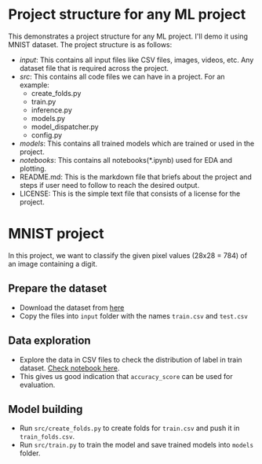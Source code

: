 # Project structure for any ML project

This demonstrates a project structure for any ML project. I'll demo it using MNIST dataset. The project structure is as follows:

+ *input*: This contains all input files like CSV files, images, videos, etc. Any dataset file that is required across the project.
+ *src*: This contains all code files we can have in a project. For an example:
  + create_folds.py
  + train.py
  + inference.py
  + models.py
  + model_dispatcher.py
  + config.py
+ *models*: This contains all trained models which are trained or used in the project.
+ *notebooks*: This contains all notebooks(*.ipynb) used for EDA and plotting.
+ README.md: This is the markdown file that briefs about the project and steps if user need to follow to reach the desired output.
+ LICENSE: This is the simple text file that consists of a license for the project.

# MNIST project

In this project, we want to classify the given pixel values (28x28 = 784) of an image containing a digit.

## Prepare the dataset

+ Download the dataset from [here](https://www.kaggle.com/oddrationale/mnist-in-csv)
+ Copy the files into `input` folder with the names `train.csv` and `test.csv`

## Data exploration

+ Explore the data in CSV files to check the distribution of label in train dataset. [Check notebook here](notebooks/check_data.ipynb).
+ This gives us good indication that `accuracy_score` can be used for evaluation.

## Model building

+ Run `src/create_folds.py` to create folds for `train.csv` and push it in `train_folds.csv`.
+ Run `src/train.py` to train the model and save trained models into `models` folder.